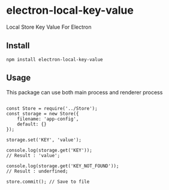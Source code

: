 # electron-local-key-value
 Local Store Key Value For Electron

 ## Install

 `npm install electron-local-key-value`

 ## Usage

 This package can use both main process and renderer process

```

const Store = require('../Store');
const storage = new Store({
    filename: 'app-config',
    default: {}
});

storage.set('KEY', 'value');

console.log(storage.get('KEY'));
// Result : 'value';

console.log(storage.get('KEY_NOT_FOUND'));
// Result : underfined;

store.commit(); // Save to file

```
